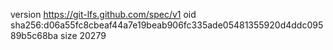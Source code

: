 version https://git-lfs.github.com/spec/v1
oid sha256:d06a55fc8cbeaf44a7e19beab906fc335ade05481355920d4ddc09589b5c68ba
size 20279
